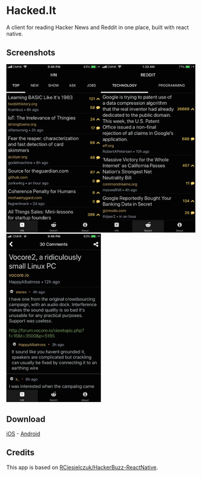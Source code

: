 # Hacked.It

A client for reading Hacker News and Reddit in one place, built with react native.

## Screenshots

<img src="/images/hn.JPG" width="250" /><img src="/images/reddit.JPG" width="250" /><img src="/images/comments.JPG" width="250" />

## Download

[iOS](https://itunes.apple.com/us/app/hacked-it-tech-news-reader/id1419109543) - [Android](https://play.google.com/store/apps/details?id=xyz.hackedit)

## Credits

This app is based on [RCiesielczuk/HackerBuzz-ReactNative](https://github.com/RCiesielczuk/HackerBuzz-ReactNative).
